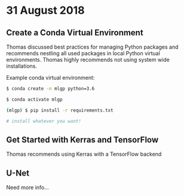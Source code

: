# 31 August 2018

## Create a Conda Virtual Environment

Thomas discussed best practices for managing Python packages and recommends nestling all used packages in local Python virtual environments. Thomas highly recommends not using system wide installations.

Example conda virtual environment:

```bash
$ conda create -n mlgp python=3.6

$ conda activate mlgp

(mlgp) $ pip install -r requirements.txt

# install whatever you want!

```

## Get Started with Kerras and TensorFlow

Thomas recommends using Kerras with a TensorFlow backend


## U-Net

Need more info...
